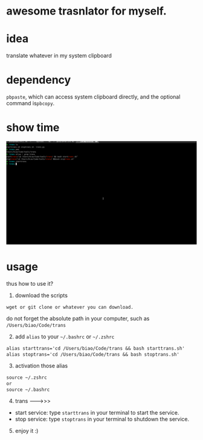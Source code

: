 # awesome trasnlator for myself.

# idea
translate whatever in my system clipboard

# dependency
`pbpaste`, which can access system clipboard directly, and the optional command is`pbcopy`.

# show time
![demo](https://github.com/guoruibiao/worktools/blob/master/trans/awesome-trans.gif?raw=true)

# usage
thus how to use it?
1. download the scripts
```
wget or git clone or whatever you can download.
```
do not forget the absolute path in your computer, such as `/Users/biao/Code/trans`

2. add `alias` to your `~/.bashrc` or `~/.zshrc`
```
alias starttrans='cd /Users/biao/Code/trans && bash starttrans.sh'
alias stoptrans='cd /Users/biao/Code/trans && bash stoptrans.sh'
```

3. activation those alias
```
source ~/.zshrc
or 
source ~/.bashrc
```
4. trans --->>>

- start service:
type `starttrans` in your terminal to start the service.
- stop service:
type `stoptrans` in your terminal to shutdown the service.

5. enjoy it :)
